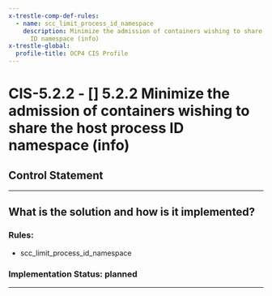 ```yaml
---
x-trestle-comp-def-rules:
  - name: scc_limit_process_id_namespace
    description: Minimize the admission of containers wishing to share the host process
      ID namespace (info)
x-trestle-global:
  profile-title: OCP4 CIS Profile
---
```


# CIS-5.2.2 - \[\] 5.2.2 Minimize the admission of containers wishing to share the host process ID namespace (info)

## Control Statement

______________________________________________________________________

## What is the solution and how is it implemented?

<!-- For implementation status enter one of: implemented, partial, planned, alternative, not-applicable -->

<!-- Note that the list of rules under ### Rules: is read-only and changes will not be captured after assembly to JSON -->

### Rules:

  - scc_limit_process_id_namespace

### Implementation Status: planned

______________________________________________________________________
